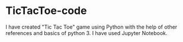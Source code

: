 # TicTacToe-code
I have created "Tic Tac Toe" game using Python with the help of other references and basics of python 3. I have used Jupyter Notebook.

